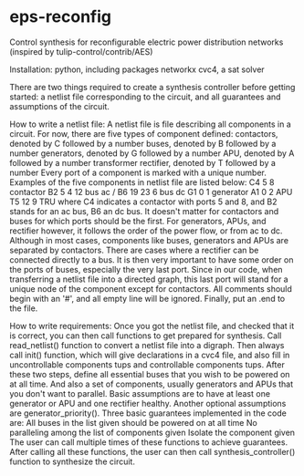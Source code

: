 eps-reconfig
============

Control synthesis for reconfigurable electric power distribution networks (inspired by tulip-control/contrib/AES)

Installation:
python, including packages networkx 
cvc4, a sat solver

There are two things required to create a synthesis controller before getting started: a netlist file corresponding to the circuit, and all guarantees and assumptions of the circuit. 

How to write a netlist file:
A netlist file is file describing all components in a circuit. For now, there are five types of component defined:
	contactors, denoted by C followed by a number
	buses, denoted by B followed by a number
	generators, denoted by G followed by a number
	APU, denoted by A followed by a number
	transformer rectifier, denoted by T followed by a number
Every port of a component is marked with a unique number. Examples of the five components in netlist file are listed below:
	C4 5 8 contactor
	B2 5 4 12 bus ac / B6 19 23 6 bus dc
	G1 0 1 generator
	A1 0 2 APU
	T5 12 9 TRU
where C4 indicates a contactor with ports 5 and 8, and B2 stands for an ac bus, B6 an dc bus. It doesn't matter for contactors and buses for which ports should be the first. For generators, APUs, and rectifier however, it follows the order of the power flow, or from ac to dc. Although in most cases, components like buses, generators and APUs are separated by contactors. There are cases where a rectifier can be connected directly to a bus. It is then very important to have some order on the ports of buses, especially the very last port. Since in our code, when transferring a netlist file into a directed graph, this last port will stand for a unique node of the component except for contactors.
All comments should begin with an '#', and all empty line will be ignored.
Finally, put an .end to the file. 

How to write requirements:
Once you got the netlist file, and checked that it is correct, you can then call functions to get prepared for synthesis. 
Call read_netlist() function to convert a netlist file into a digraph.
Then always call init() function, which will give declarations in a cvc4 file, and also fill in uncontrollable components tups and controllable components tups. 
After these two steps, define all essential buses that you wish to be powered on at all time. And also a set of components, usually generators and APUs that you don't want to parallel. Basic assumptions are to have at least one generator or APU and one rectifier healthy. Another optional assumptions are generator_priority().
Three basic guarantees implemented in the code are:
	All buses in the list given should be powered on at all time
	No paralleling among the list of components given
	Isolate the component given
The user can call multiple times of these functions to achieve guarantees. After calling all these functions, the user can then call synthesis_controller() function to synthesize the circuit.